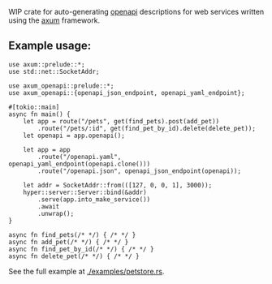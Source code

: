 WIP crate for auto-generating [openapi](https://swagger.io/specification/) descriptions for web services written using the [axum](https://github.com/tokio-rs/axum/) framework.


## Example usage:

```rust,no_run
use axum::prelude::*;
use std::net::SocketAddr;

use axum_openapi::prelude::*;
use axum_openapi::{openapi_json_endpoint, openapi_yaml_endpoint};

#[tokio::main]
async fn main() {
    let app = route("/pets", get(find_pets).post(add_pet))
        .route("/pets/:id", get(find_pet_by_id).delete(delete_pet));
    let openapi = app.openapi();

    let app = app
        .route("/openapi.yaml", openapi_yaml_endpoint(openapi.clone()))
        .route("/openapi.json", openapi_json_endpoint(openapi));

    let addr = SocketAddr::from(([127, 0, 0, 1], 3000));
    hyper::server::Server::bind(&addr)
        .serve(app.into_make_service())
        .await
        .unwrap();
}

async fn find_pets(/* */) { /* */ }
async fn add_pet(/* */) { /* */ }
async fn find_pet_by_id(/* */) { /* */ }
async fn delete_pet(/* */) { /* */ }
```

See the full example at [./examples/petstore.rs](https://github.com/jakobhellermann/axum_openapi/blob/main/examples/petstore.rs).